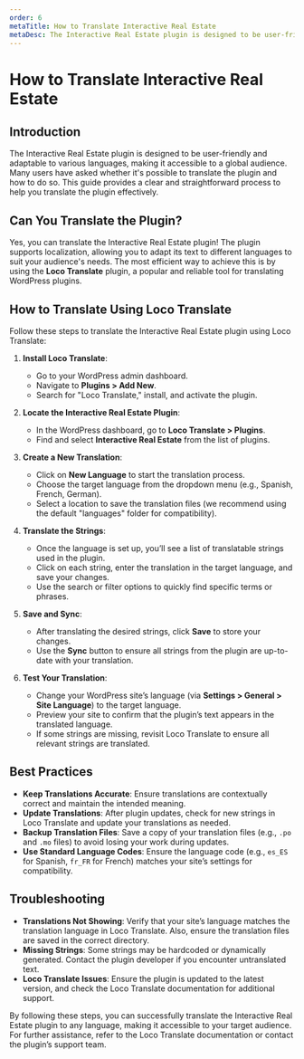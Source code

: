 ```yaml
---
order: 6
metaTitle: How to Translate Interactive Real Estate
metaDesc: The Interactive Real Estate plugin is designed to be user-friendly and adaptable to various languages.
---
```


# How to Translate Interactive Real Estate

## Introduction

The Interactive Real Estate plugin is designed to be user-friendly and adaptable to various languages, making it accessible to a global audience. Many users have asked whether it's possible to translate the plugin and how to do so. This guide provides a clear and straightforward process to help you translate the plugin effectively.

## Can You Translate the Plugin?

Yes, you can translate the Interactive Real Estate plugin! The plugin supports localization, allowing you to adapt its text to different languages to suit your audience's needs. The most efficient way to achieve this is by using the **Loco Translate** plugin, a popular and reliable tool for translating WordPress plugins.

## How to Translate Using Loco Translate

Follow these steps to translate the Interactive Real Estate plugin using Loco Translate:

1. **Install Loco Translate**:
   - Go to your WordPress admin dashboard.
   - Navigate to **Plugins > Add New**.
   - Search for "Loco Translate," install, and activate the plugin.

2. **Locate the Interactive Real Estate Plugin**:
   - In the WordPress dashboard, go to **Loco Translate > Plugins**.
   - Find and select **Interactive Real Estate** from the list of plugins.

3. **Create a New Translation**:
   - Click on **New Language** to start the translation process.
   - Choose the target language from the dropdown menu (e.g., Spanish, French, German).
   - Select a location to save the translation files (we recommend using the default "languages" folder for compatibility).

4. **Translate the Strings**:
   - Once the language is set up, you’ll see a list of translatable strings used in the plugin.
   - Click on each string, enter the translation in the target language, and save your changes.
   - Use the search or filter options to quickly find specific terms or phrases.

5. **Save and Sync**:
   - After translating the desired strings, click **Save** to store your changes.
   - Use the **Sync** button to ensure all strings from the plugin are up-to-date with your translation.

6. **Test Your Translation**:
   - Change your WordPress site’s language (via **Settings > General > Site Language**) to the target language.
   - Preview your site to confirm that the plugin’s text appears in the translated language.
   - If some strings are missing, revisit Loco Translate to ensure all relevant strings are translated.

## Best Practices

- **Keep Translations Accurate**: Ensure translations are contextually correct and maintain the intended meaning.
- **Update Translations**: After plugin updates, check for new strings in Loco Translate and update your translations as needed.
- **Backup Translation Files**: Save a copy of your translation files (e.g., `.po` and `.mo` files) to avoid losing your work during updates.
- **Use Standard Language Codes**: Ensure the language code (e.g., `es_ES` for Spanish, `fr_FR` for French) matches your site’s settings for compatibility.

## Troubleshooting

- **Translations Not Showing**: Verify that your site’s language matches the translation language in Loco Translate. Also, ensure the translation files are saved in the correct directory.
- **Missing Strings**: Some strings may be hardcoded or dynamically generated. Contact the plugin developer if you encounter untranslated text.
- **Loco Translate Issues**: Ensure the plugin is updated to the latest version, and check the Loco Translate documentation for additional support.

By following these steps, you can successfully translate the Interactive Real Estate plugin to any language, making it accessible to your target audience. For further assistance, refer to the Loco Translate documentation or contact the plugin’s support team.
